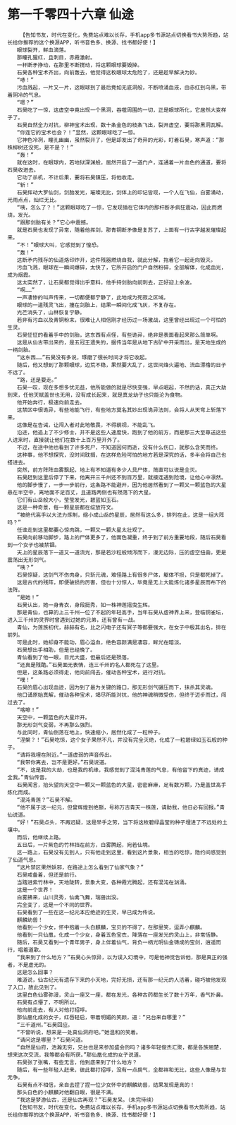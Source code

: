 # 第一千零四十六章 仙途
        【告知书友，时代在变化，免费站点难以长存，手机app多书源站点切换看书大势所趋，站长给你推荐的这个换源APP，听书音色多、换源、找书都好使！】
       眼球裂开，鲜血滴落。
       那瞳孔猩红，且刺目，赤霞激射。
       一杆断矛挣动，在那里不断搅动，将这颗眼球要毁掉。
       石昊各种宝术齐出，向前轰去，他觉得这枚眼球太危险了，还是趁早解决为妙。
       “哧！”
       污血溅起，一片又一片，这眼球到了最后竟如无底洞般，不断喷涌血液，由赤红到乌黑，带着阴冷的气息。
       “嗯？”
       石昊吃了一惊，这虚空中竟出现一个黑洞，吞噬周围的一切，正是眼球所化，它居然大变样子了。
       石昊自然全力对抗，柳神宝术出现，数十条金色的枝条飞出，裂开虚空，要将那黑洞瓦解。
       “你连它的宝术也会？！”显然，这颗眼球吃了一惊。
       它神色冷冽，瞳孔幽幽，虽然裂开了，但是却发出了奇异的光彩，盯着石昊，寒声道：“那株柳树还没死，是不是？！”
       “轰！”
       就在这时，在眼球内，若地狱深渊般，居然开启了一道门户，连通着一片血色的通道，要将石昊收进去。
       它动了杀机，不计后果，要将石昊镇压，将他收走。
       “斩！”
       石昊挥动大罗仙剑，剑胎发光，璀璨无比，剑体上的印记皆现，一个人在飞仙，白雾涌动，光雨点点，灿烂无比。
       “咦，怎么了？！”这颗眼球吃了一惊，它发现插在它体内的那杆断矛疯狂震动，因此而燃烧，发光。
       “跟那剑胎有关？”它心中震撼。
       就是石昊也发现了异常，随着他挥剑，那青铜断矛像是复苏了，上面有一行古字越发璀璨起来。
       “不！”眼球大叫，它感觉到了惶恐。
       “轰！”
       这断矛内残存的仙道烙印炸开，这件残器燃烧自我，就此分解，拖着它一起走向毁灭。
       污血飞溅，眼球在一瞬间爆碎，太快了，它所开启的门户自然粉碎，全部解体，化成血光，成为烟霞。
       这太突然了，让石昊都觉得出乎意料，他手持剑胎向前刺去，正好迎上余波。
       “啊……”
       一声凄惨的叫声传来，一切都便都宁静了，此地成为死寂之区域。
       眼球的一道残灵飞出，撞在剑胎上，结果一瞬间化成飞灰，不复存在。
       光芒消失了，山林恢复宁静。
       若非有污血以及青铜粉末，很难让人相信刚才经历过一场激战，这里曾经出现过一个可怕的生灵。
       石昊怔怔的看着手中的剑胎，这东西有点怪，有些诡异，绝非是表面看起来那么简单啊。
       这是从仙古带出来的，是五冠王遗失的，据传当年是从地下古矿中开采而出，是天地生成的一柄剑胎。
       “这东西……”石昊没有多说，琢磨了很长时间才将它收起。
       随后，他又想到了那颗眼球，边荒不稳，果然要大乱了，这世间烽火遍地、流血漂橹的日子不远了。
       “路，还是要走。”
       石昊一叹，现在多想多忧无益，他所能做的就是尽快变强，早点崛起，不然的话，真正大劫到来，任他天赋盖世也无用，没有成长起来，就是真龙幼子也只能沦为食物。
       他开始奔行，极速向前走去。
       这禁区中很诡异，有些地能飞行，有些地方莫名其妙出现诡异法则，会将人从天穹上斩落下来。
       这像是在告诫，让闯入者对此地敬畏，不得藐视，不能乱飞。
       沿途，他追上了不少修士，并不是这些人速度快，跑到了他的前方，而是那三大至尊送这些人进来时，直接就让他们在数十上百万里开外了。
       不过，在途中他也看到了许多死尸，不知道因何而逝，没有什么伤口，就那么含笑而终。
       这种事，他不想探究，没时间耽搁，在这样危险可怕的地方若是深究的话，多半会将自己也搭进去。
       突然，前方阵阵血雾飘起，地上有不知道有多少人具尸体，简直可以说是全灭。
       石昊赶到这里后停了下来，他离开三千州还不到百万里，就接连遇到险境，让他心中凛然。
       他的脚步慢了，一步一步前行，这条路不能避开，因为他居然看到了一颗又一颗蓝色的大星悬在半空中，离地面不足百丈，且道路两侧也有殒落下的大星。
       它们有山岳般大小，莹莹发光，碧蓝如玉石。
       这是一种奇景，每一颗星辰都在绽放符文。
       “被绝代高手以大法力炼制，缩小成山岳的星辰，居然有这么多，排列在此，这是一组大阵吗？”
       任谁走到这里都要心惊肉跳，一颗又一颗大星太壮观了。
       石昊向前移动脚步，路上的尸体更多了，他面色凝重，终于到了前方重要地段，随后石昊看到一个女子也被禁锢。
       天上的星辰落下一道又一道流光，那是若沙粒般倾泻而下，漫无边际，压的虚空扭曲，更是震荡出无形剑气。
       “咦？”
       石昊惊疑，这剑气不伤肉身，只斩元魂，难怪路上有很多尸体，躯体不损，只是都死掉了。
       这是古代的残阵，即便破损的厉害，但也十分惊人，毕竟是无上大能炼化诸多星辰而布下的法阵。
       “是她！”
       石昊认出，她一身青衣，身段挺秀，如一株神莲摇曳生辉。
       那是青仙，也算的上三千州一位了不起的年轻高手，当年石昊从虚神界上来，登临铜雀坛，进入三千州的灵界时曾遇到过她的兄弟，还有曾有一战。
       青仙，为莲族初代，赫赫有名，比之闪电子还有冥子等都要强大，在女子中极其出名，排在前列。
       可是此时，她却身不能动，眉心溢血，绝色容颜满是凄容，眸光在暗淡。
       石昊想出手相助，但是已经晚了。
       青仙看到了他一眼，目光大盛，但最后还是殒落。
       “还真是残酷。”石昊面无表情，连三千州的名人都死在了这里。
       但是，这条路必须得走，他向前闯去，催动各种宝术，进行对抗。
       “噗！”
       石昊的眉心出现血迹，因为到了最为关键的路口，那无形剑气碾压而下，抹杀其灵魂。
       他口诵原始真解，催动各种宝术，竭尽所能对抗，他的神魂稍微受伤，但终于迈步而过，闯过去了。
       “喀嚓！”
       天空中，一颗蓝色的大星炸开。
       那无形剑气变弱，不再那么强烈。
       与此同时，青仙倒落在地上，快速缩小，居然化成了一粒种子。
       “涅槃？！”石昊吃惊，这个女子果然不凡，并没有完全灭绝，化成了一粒碧绿如玉石般的种子。
       “请将我埋在附近。”一道虚弱的声音传出。
       “我带你离去，岂不是更好。”石昊说道。
       “不，这是我的大劫，也是我的机缘，我感觉到了混沌青莲的气息，有他留下的真迹，请成全我。”青仙传音。
       石昊闻言，抬头望向天空中一颗又一颗蓝色的大星，密密麻麻，足有数万颗，乃是盖世高手炼化而成。
       “混沌青莲？”石昊不解。
       “他不属于这一纪元，但曾辉煌到绝巅，号称万古青天一株莲，请助我，他日必有回报。”青仙说道。
       “好！”石昊点头，不再迟疑，这是举手之劳，当下将这枚碧绿晶莹的种子埋进了不远处的土壤中。
       而后，他继续上路。
       五日后，一片紫色的竹林挡在前方，白雾腾起，宛若仙境。
       这一路上，石昊没有见到人，只有他走到这里，看到这片景象，相当的吃惊，隐约间感觉到了仙道气息。
       “这片禁区果然妖邪，在路途上怎么看到了仙家气象？”
       石昊戒备着，但还是前行。
       当踏进紫竹林中，天地陡转，景象大变，各种霞光腾起，还有混沌在汹涌。
       这是一个世界！
       白雾拂来，山川灵秀，仙禽飞舞，瑞兽出没。
       完全变了，这是一个不同的世界。
       石昊看到了一些在这一纪元本应绝迹的生灵，早已成为传说。
       麒麟幼兽！
       他看到一个少女，怀中抱着一头白麒麟，宝贝的不得了，在那里笑，逗弄小麒麟。
       他看到一只仙凰，化成一个少女，身着五色宝衣，降落在一座发光的灵山上，非常恬静。
       随后，石昊又看到一个青年男子，身上伴着仙气，背负一柄光明仙金铸成的宝剑，逍遥而行，唱着道歌。
       “我来到了什么地方？”石昊心头惊异，以为误入幻境中，可是他神觉告诉他，那是真正的强者，不是虚无的。
       这是怎么回事？
       难道说，仙古纪元有遗存下来的小天地，完好无损，还有那一纪元的人活着，碰巧被他发现了入口，故此见到了。
       这里白色仙雾弥漫，灵山一座又一座，都在发光，各种古药都生长了数十万年，香气扑鼻。
       石昊有点懵了，不明所以。
       他向前走去，有人对他打招呼。
       那仙凰化成的女子，红唇轻启，带着明媚的笑颜，道：“兄台来自哪里？”
       “三千道州。”石昊回应。
       “不曾听说，想来是一处真仙洞府吧。”她温和的笑着。
       “请问这是哪里？”石昊问道。
       “自然是仙府，浩瀚无穷，兄台也是来参加盛会的吗？诸多年轻俊杰汇聚，都是各族翘楚，想来这次交流，我等都会有所获。”那仙凰化成的女子说道。
       石昊张了张嘴，有些无言，他到底来到了什么地方？
       随后，有一些年轻人赶来，彼此都打招呼，没有一点戾气，全都祥和无比，这些人像是与世无争。
       石昊有点不相信，亲自去捏了捏一位少女怀中的麒麟幼兽，结果发现是真的！
       那头白色的小麒麟对他翻白眼，很是不满。
       “我这是梦游仙古，还是仙古再现？”石昊发呆。（未完待续）
       【告知书友，时代在变化，免费站点难以长存，手机app多书源站点切换看书大势所趋，站长给你推荐的这个换源APP，听书音色多、换源、找书都好使！】
